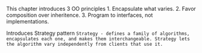 This chapter introduces 3 OO principles
    1. Encapsulate what varies.
    2. Favor composition over inheritence.
    3. Program to interfaces, not implementations.

Introduces Strategy pattern 
    ``Strategy - defines a family of algorithms,
    encapsulates each one, and makes them
    interchangeable. Strategy lets the algorithm
    vary independently from clients that use it.``
